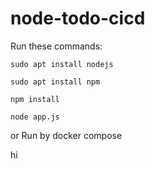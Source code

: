# node-todo-cicd

Run these commands:


`sudo apt install nodejs`


`sudo apt install npm`


`npm install`

`node app.js`

or Run by docker compose


hi
